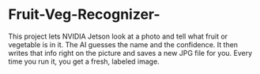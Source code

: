# Fruit-Veg-Recognizer-
This project lets NVIDIA Jetson look at a photo and tell what fruit or vegetable is in it. The AI guesses the name and the confidence. It then writes that info right on the picture and saves a new JPG file for you. Every time you run it, you get a fresh, labeled image. 
